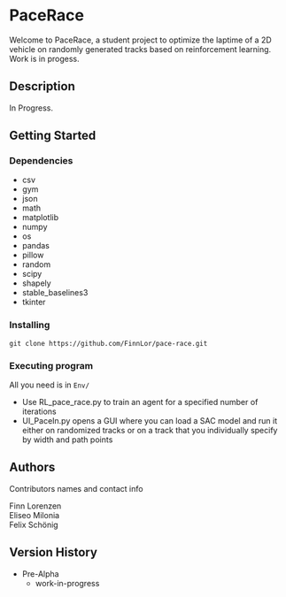 # PaceRace

Welcome to PaceRace, a student project to optimize the laptime of a 2D vehicle on randomly generated tracks based on reinforcement learning. Work is in progess.

## Description

In Progress.

## Getting Started

### Dependencies

* csv
* gym
* json
* math
* matplotlib   
* numpy  
* os  
* pandas
* pillow   
* random  
* scipy  
* shapely  
* stable_baselines3  
* tkinter  

### Installing

```
git clone https://github.com/FinnLor/pace-race.git
```

### Executing program

All you need is in ```Env/```
* Use RL_pace_race.py to train an agent for a specified number of iterations
* UI_PaceIn.py opens a GUI where you can load a SAC model and run it either on randomized tracks or on a track that you individually specify by width and path points


## Authors

Contributors names and contact info

Finn Lorenzen  
Eliseo Milonia  
Felix Schönig  


## Version History


* Pre-Alpha
    * work-in-progress
